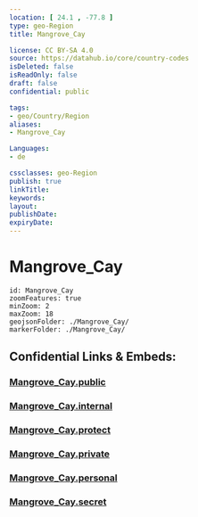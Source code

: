 ```yaml
---
location: [ 24.1 , -77.8 ] 
type: geo-Region
title: Mangrove_Cay

license: CC BY-SA 4.0
source: https://datahub.io/core/country-codes
isDeleted: false
isReadOnly: false
draft: false
confidential: public

tags:
- geo/Country/Region
aliases:
- Mangrove_Cay

Languages:
- de

cssclasses: geo-Region
publish: true
linkTitle: 
keywords: 
layout: 
publishDate: 
expiryDate: 
---
```


# Mangrove_Cay

```leaflet
id: Mangrove_Cay
zoomFeatures: true 
minZoom: 2 
maxZoom: 18
geojsonFolder: ./Mangrove_Cay/
markerFolder: ./Mangrove_Cay/
```


## Confidential Links & Embeds: 

### [Mangrove_Cay.public](/_public/\Earth\Continent\America~Caribbean\Bahamas\Districts~BahamasMangrove_Cay.public.md) 

### [Mangrove_Cay.internal](/_internal/\Earth\Continent\America~Caribbean\Bahamas\Districts~BahamasMangrove_Cay.internal.md) 

### [Mangrove_Cay.protect](/_protect/\Earth\Continent\America~Caribbean\Bahamas\Districts~BahamasMangrove_Cay.protect.md) 

### [Mangrove_Cay.private](/_private/\Earth\Continent\America~Caribbean\Bahamas\Districts~BahamasMangrove_Cay.private.md) 

### [Mangrove_Cay.personal](/_personal/\Earth\Continent\America~Caribbean\Bahamas\Districts~BahamasMangrove_Cay.personal.md) 

### [Mangrove_Cay.secret](/_secret/\Earth\Continent\America~Caribbean\Bahamas\Districts~BahamasMangrove_Cay.secret.md)

